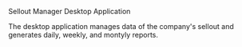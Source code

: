 Sellout Manager Desktop Application

The desktop application manages data of the company's sellout and generates daily, weekly, and montyly reports.
